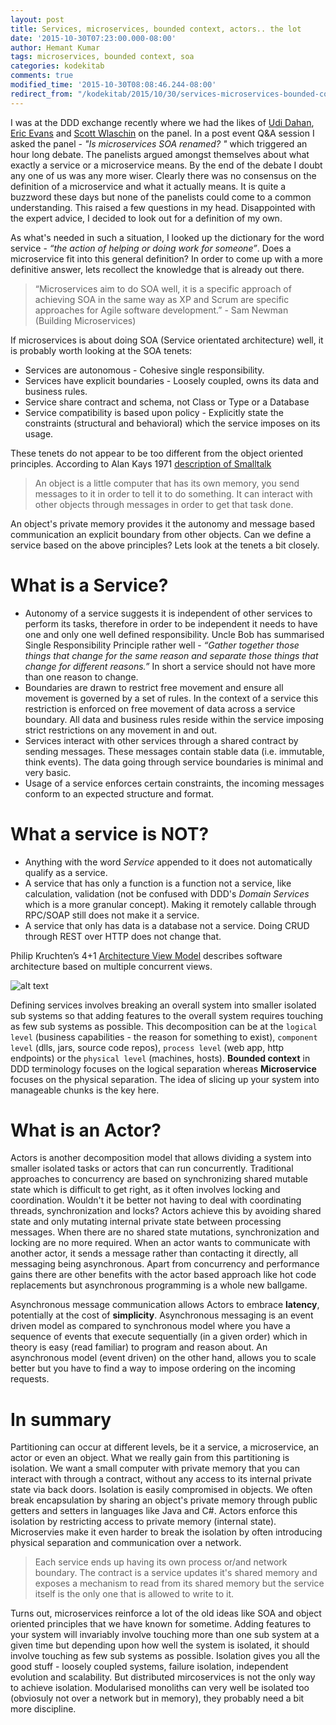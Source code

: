 ```yaml
---
layout: post
title: Services, microservices, bounded context, actors.. the lot
date: '2015-10-30T07:23:00.000-08:00'
author: Hemant Kumar
tags: microservices, bounded context, soa
categories: kodekitab
comments: true
modified_time: '2015-10-30T08:08:46.244-08:00'
redirect_from: "/kodekitab/2015/10/30/services-microservices-bounded-context.html"
---
```


I was at the DDD exchange recently where we had the likes of [Udi Dahan](https://twitter.com/UdiDahan), [Eric Evans](https://twitter.com/ericevans0) and [Scott Wlaschin](https://twitter.com/ScottWlaschin) on the panel. In a post event Q&A session I asked the panel - *"Is microservices SOA renamed? "* which triggered an hour long debate. The panelists argued amongst themselves about what exactly a service or a microservice means. By the end of the debate I doubt any one of us was any more wiser. Clearly there was no consensus on the definition of a microservice and what it actually means. It is quite a buzzword these days but none of the panelists could come to a common understanding. This raised a few questions in my head. Disappointed with the expert advice, I decided to look out for a definition of my own.

As what's needed in such a situation, I looked up the dictionary for the word service - *“the action of helping or doing work for someone”*. Does a microservice fit into this general definition? In order to come up with a more definitive answer, lets recollect the knowledge that is already out there.

<blockquote>“Microservices aim to do SOA well, it is a specific approach of achieving SOA in the same way as XP and Scrum are specific approaches for Agile software development.” - Sam Newman (Building Microservices)
</blockquote>

If microservices is about doing SOA (Service orientated architecture) well, it is probably worth looking at the SOA tenets:

* Services are autonomous - Cohesive single responsibility.
* Services have explicit boundaries - Loosely coupled, owns its data and business rules.
* Service share contract and schema, not Class or Type or a Database
* Service compatibility is based upon policy - Explicitly state the constraints (structural and behavioral) which the service imposes on its usage.

These tenets do not appear to be too different from the object oriented principles. According to Alan Kays 1971 [description of Smalltalk](http://wiki.c2.com/?AlanKaysDefinitionOfObjectOriented)
<blockquote>An object is a little computer that has its own memory, you send messages to it in order to tell it to do something. It can interact with other objects through messages in order to get that task done.</blockquote>

An object's private memory provides it the autonomy and  message based communication an explicit boundary from other objects. Can we define a service based on the above principles? Lets look at the tenets a bit closely.

# What is a Service?

* Autonomy of a service suggests it is independent of other services to perform its tasks, therefore in order to be independent it needs to have one and only one well defined responsibility. Uncle Bob has summarised Single Responsibility Principle rather well - *“Gather together those things that change for the same reason and separate those things that change for different reasons.”* In short a service should not have more than one reason to change.
* Boundaries are drawn to restrict free movement and ensure all movement is governed by a set of rules. In the context of a service this restriction is enforced on free movement of data across a service boundary. All data and business rules reside within the service imposing strict restrictions on any movement in and out.
* Services interact with other services through a shared contract by sending messages. These messages contain stable data (i.e. immutable, think events). The data going through service boundaries is minimal and very basic.
* Usage of a service enforces certain constraints, the incoming messages conform to an expected structure and format.

# What a service is NOT?

* Anything with the word *Service* appended to it does not automatically qualify as a service.
* A service that has only a function is a function not a service, like calculation, validation (not be confused with DDD's *Domain Services* which is a more granular concept). Making it remotely callable through RPC/SOAP still does not make it a service.
* A service that only has data is a database not a service. Doing CRUD through REST over HTTP does not change that.

Philip Kruchten’s 4+1 [Architecture View Model](https://en.wikipedia.org/wiki/4%2B1_architectural_view_model) describes software architecture based on multiple concurrent views.

![alt text](https://upload.wikimedia.org/wikipedia/commons/f/f2/4%2B1_Architectural_View_Model.jpg "4+1 Architecture View Model")

Defining services involves breaking an overall system into smaller isolated sub systems so that adding features to the overall system requires touching as few sub systems as possible. This decomposition can be at the `logical level` (business capabilities - the reason for something to exist), `component level` (dlls, jars, source code repos), `process level` (web app, http endpoints) or the `physical level` (machines, hosts). **Bounded context** in DDD terminology focuses on the logical separation whereas **Microservice** focuses on the physical separation. The idea of slicing up your system into manageable chunks is the key here.

# What is an Actor?

Actors is another decomposition model that allows dividing a system into smaller isolated tasks or actors that can run concurrently. Traditional approaches to concurrency are based on synchronizing shared mutable state which is difficult to get right, as it often involves locking and coordination. Wouldn't it be better not having to deal with coordinating threads, synchronization and locks? Actors achieve this by avoiding shared state and only mutating internal private state between processing messages. When there are no shared state mutations, synchronization and locking are no more required. When an actor wants to communicate with another actor, it sends a message rather than contacting it directly, all messaging being asynchronous. Apart from concurrency and performance gains there are other benefits with the actor based approach like hot code replacements but asynchronous programming is a whole new ballgame.

Asynchronous message communication allows Actors to embrace **latency**, potentially at the cost of **simplicity**. Asynchronous messaging is an event driven model as compared to synchronous model where you have a sequence of events that execute sequentially (in a given order) which in theory is easy (read familiar) to program and reason about.
An asynchronous model (event driven) on the other hand, allows you to scale better but you have to find a way to impose ordering on the incoming requests.

# In summary

Partitioning can occur at different levels, be it a service, a microservice, an actor or even an object. What we really gain from this partitioning is isolation. We want a small computer with private memory that you can interact with through a contract, without any access to its internal private state via  back doors. Isolation is easily compromised in objects. We often break encapsulation by sharing an object's private memory through public getters and setters in languages like Java and C#. Actors enforce this isolation by restricting access to private memory (internal state). Microservies make it even harder to break the isolation by often introducing physical separation and communication over a network.

<blockquote>Each service ends up having its own process or/and network boundary. The contract is a service updates it's shared memory and exposes a mechanism to read from its shared memory but the service itself is the only one that is allowed to write to it.</blockquote>

Turns out, microservices reinforce a lot of the old ideas like SOA and object oriented principles that we have known for sometime. Adding features to your system will invariably involve touching more than one sub system at a given time but depending upon how well the system is isolated, it should involve touching as few sub systems as possible. Isolation gives you all the good stuff - loosely coupled systems, failure isolation, independent evolution and scalability. But distributed mircoservices is not the only way to achieve isolation. Modularised monoliths can very well be isolated too (obviosuly not over a network but in memory), they probably need a bit more discipline.
